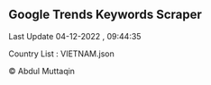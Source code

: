 

## Google Trends Keywords Scraper 
 
Last Update 04-12-2022 , 09:44:35

Country List :
VIETNAM.json



© Abdul Muttaqin 
